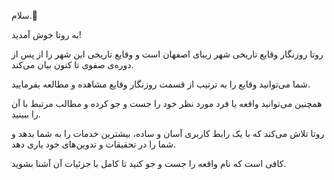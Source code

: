 سلام.👋

به روتا خوش آمدید!

روتا روزنگار وقایع تاریخی شهر زیبای اصفهان است و وقایع تاریخی این شهر را از پس از دوره‌ی صفوی تا کنون بیان می‌کند.

شما می‌توانید وقایع را به ترتیب از قسمت روزنگار وقایع مشاهده و مطالعه بفرمایید. 

همچنین می‌توانید واقعه‌ یا فرد مورد نظر خود را جست و جو کرده و مطالب مرتبط با آن را ببینید.

روتا تلاش می‌کند که با یک رابط کاربری آسان و ساده، بیشترین خدمات را به شما بدهد و شما را در تحقیقات و تدوین‌های خود یاری دهد. 

کافی است که نام واقعه را جست و جو کنید تا کامل با جزئیات آن آشنا بشوید.